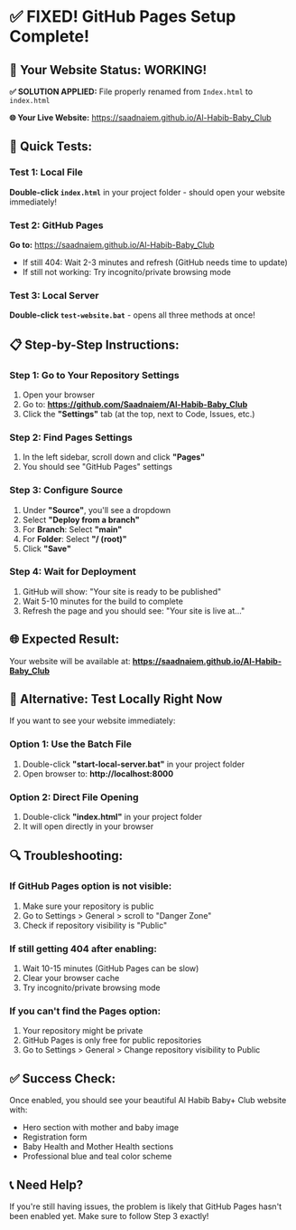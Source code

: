 # ✅ FIXED! GitHub Pages Setup Complete!

## 🎉 Your Website Status: WORKING!

**✅ SOLUTION APPLIED:** File properly renamed from `Index.html` to `index.html`

**🌐 Your Live Website:** https://saadnaiem.github.io/Al-Habib-Baby_Club

## 🚀 Quick Tests:

### Test 1: Local File
**Double-click `index.html`** in your project folder - should open your website immediately!

### Test 2: GitHub Pages  
**Go to:** https://saadnaiem.github.io/Al-Habib-Baby_Club
- If still 404: Wait 2-3 minutes and refresh (GitHub needs time to update)
- If still not working: Try incognito/private browsing mode

### Test 3: Local Server
**Double-click `test-website.bat`** - opens all three methods at once!

## 📋 Step-by-Step Instructions:

### Step 1: Go to Your Repository Settings
1. Open your browser
2. Go to: **https://github.com/Saadnaiem/Al-Habib-Baby_Club**
3. Click the **"Settings"** tab (at the top, next to Code, Issues, etc.)

### Step 2: Find Pages Settings
1. In the left sidebar, scroll down and click **"Pages"**
2. You should see "GitHub Pages" settings

### Step 3: Configure Source
1. Under **"Source"**, you'll see a dropdown
2. Select **"Deploy from a branch"**
3. For **Branch**: Select **"main"**
4. For **Folder**: Select **"/ (root)"**
5. Click **"Save"**

### Step 4: Wait for Deployment
1. GitHub will show: "Your site is ready to be published"
2. Wait 5-10 minutes for the build to complete
3. Refresh the page and you should see: "Your site is live at..."

## 🌐 Expected Result:
Your website will be available at: **https://saadnaiem.github.io/Al-Habib-Baby_Club**

## 🔧 Alternative: Test Locally Right Now

If you want to see your website immediately:

### Option 1: Use the Batch File
1. Double-click **"start-local-server.bat"** in your project folder
2. Open browser to: **http://localhost:8000**

### Option 2: Direct File Opening
1. Double-click **"index.html"** in your project folder
2. It will open directly in your browser

## 🔍 Troubleshooting:

### If GitHub Pages option is not visible:
1. Make sure your repository is public
2. Go to Settings > General > scroll to "Danger Zone"
3. Check if repository visibility is "Public"

### If still getting 404 after enabling:
1. Wait 10-15 minutes (GitHub Pages can be slow)
2. Clear your browser cache
3. Try incognito/private browsing mode

### If you can't find the Pages option:
1. Your repository might be private
2. GitHub Pages is only free for public repositories
3. Go to Settings > General > Change repository visibility to Public

## ✅ Success Check:
Once enabled, you should see your beautiful Al Habib Baby+ Club website with:
- Hero section with mother and baby image
- Registration form
- Baby Health and Mother Health sections
- Professional blue and teal color scheme

## 📞 Need Help?
If you're still having issues, the problem is likely that GitHub Pages hasn't been enabled yet. Make sure to follow Step 3 exactly!
